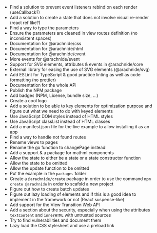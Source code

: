- Find a solution to prevent event listeners rebind on each render (useCallback?)
- Add a solution to create a state that does not involve visual re-render (react ref like?)
- Find a way to type the parameters
- Ensure the parameters are cleaned in view routes definition (no inconsistent spaces)
- Documentation for @arachnide/css
- Documentation for @arachnide/html
- Documentation for @arachnide/event
- More events for @arachnide/event
- Support for SVG elements, attributes & events in @arachnide/core 
- External library for easing the use of SVG elements (@arachnide/svg)
- Add ESLint for TypeScript & good practice linting as well as code formatting (no prettier)
- Documentation for the whole API
- Publish the NPM package
- Add badges (NPM, License, bundle size, ...)
- Create a cool logo
- Add a solution to be able to key elements for optimization purpose and figure out what we need to do with keyed elements
- Use JavaScript DOM styles instead of HTML styles
- Use JavaScript classList instead of HTML classes
- Add a manifest.json file for the live example to allow installing it as an app
- Find a way to handle not found routes
- Rename views to pages
- Rename the go function to changePage instead
- Add a support & a package for mathml components
- Allow the state to either be a state or a state constructor function
- Allow the state to be omitted
- Allow the update function to be omitted
- Put the example in the `packages` folder
- Create a `@arachnide/create` package in order to use the command `npm create @arachnide` in order to scafold a new project
- Figure out how to create batch updates
- Figure out lazy loading of elements and if this is a good idea to implement in the framework or not (React suspense-like)
- Add support for the View Transition Web API
- Add a section about the security, especially when using the attributes `textContent` and `innerHTML` with untrusted sources
- Try to find vulnerabilities and document them
- Lazy load the CSS stylesheet and use a preload link
